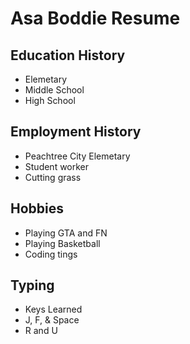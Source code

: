 # Asa Boddie Resume

## Education History
- Elemetary
- Middle School
- High School

## Employment History
- Peachtree City Elemetary 
- Student worker 
- Cutting grass

## Hobbies
- Playing GTA and FN
- Playing Basketball
- Coding tings

## Typing
- Keys Learned
-  J, F, & Space
-  R and U
  
